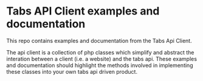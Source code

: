 # Tabs API Client examples and documentation

This repo contains examples and documentation from the Tabs Api Client.

The api client is a collection of php classes which simplify and abstract the interation between a client (i.e. a website) and the tabs api.  These examples and documentation should highlight the methods involved in implementing these classes into your own tabs api driven product.
